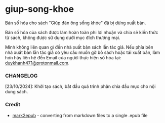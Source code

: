 # giup-song-khoe
Bản số hóa cho sách "Giúp đàn ông sống khỏe" đã bị dừng xuất bản.

Bản số hóa của sách được làm hoàn toàn phi lợi nhuận và chia sẻ kiến thức từ sách, không được sử dụng dưới mục đích thương mại.

Mình không liên quan gì đến nhà xuất bản sách lẫn tác giả. Nếu phía bên nhà xuất bản lẫn tác giả có yêu cầu muốn gỡ bỏ sách hoặc tái xuất bản, làm hơn hãy liên hệ đến Email của người thực hiện số hóa tại: duykhanh471@protonmail.com.

### CHANGELOG

[23/10/2024]: Khởi tạo sách, bắt đầu quá trình phân chia đầu mục cho nội dung sách.

### Credit
- [mark2epub](https://github.com/AlexPof/mark2epub) - converting from markdown files to a single .epub file
